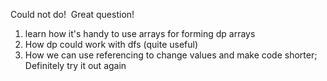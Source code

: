 Could not do!
​
Great question!
​
1. learn how it's handy to use arrays for forming dp arrays
2. How dp could work with dfs (quite useful)
3. How we can use referencing to change values and make code shorter;
​
Definitely try it out again